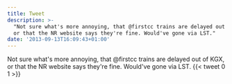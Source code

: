 ```yaml
---
title: Tweet
description: >-
  "Not sure what's more annoying, that @firstcc trains are delayed out of KGX,
  or that the NR website says they're fine. Would've gone via LST."
date: '2013-09-13T16:09:43+01:00'
---
```

Not sure what's more annoying, that @firstcc trains are delayed out of KGX, or that the NR website says they're fine. Would've gone via LST.
      {{< tweet 0 1 >}}
    
